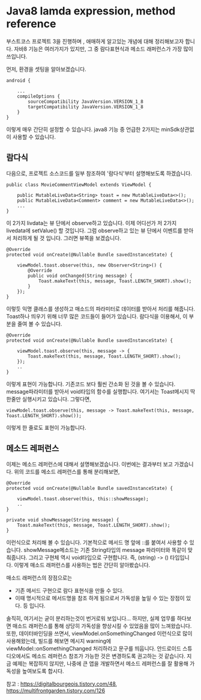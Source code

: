 # Java8 lamda expression, method reference

부스트코스 프로젝트 3을 진행하며 , 애매하게 알고있는 개념에 대해 정리해보고자 합니다.
자바8 기능은 여러가지가 있지만, 그 중 람다표현식과 메소드 래퍼런스가 가장 많이쓰입니다.

먼저, 환경을 셋팅을 알아보겠습니다.

    android {
        
        ...
        compileOptions {
            sourceCompatibility JavaVersion.VERSION_1_8
            targetCompatibility JavaVersion.VERSION_1_8
        }
    }
   
이렇게 매우 간단히 설정할 수 있습니다.
java8 기능 중 언급한 2가지는 minSdk상관없이 사용할 수 있습니다.

## 람다식
다음으로, 프로젝트 소스코드를 일부 참조하여 '람다식'부터 설명해보도록 하겠습니다.

    public class MovieCommentViewModel extends ViewModel {

        public MutableLiveData<String> toast = new MutableLiveData<>();
        public MutableLiveData<Comment> comment = new MutableLiveData<>();
        ...
    }
    
이 2가지 livdata는 뷰 단에서 observe하고 있습니다. 이제 어디선가 저 2가지 livedata에 setValue() 할 것입니다. 그럼 observe하고 있는 뷰 단에서 이벤트를 받아서 처리하게 될 것 입니다. 그러면 뷰쪽을 보겠습니다.
    
    @Override
    protected void onCreate(@Nullable Bundle savedInstanceState) {
    
        viewModel.toast.observe(this, new Observer<String>() {
            @Override
            public void onChanged(String message) {
                Toast.makeText(this, message, Toast.LENGTH_SHORT).show();
            }
        });
    }
    
이렇듯 익명 클래스를 생성하고 매소드의 파라미터로 데이터를 받아서 처리를 해줍니다. 
Toast하나 띄우기 위해 너무 많은 코드들이 들어가 있습니다.
람다식을 이용해서, 이 부분을 줄여 볼 수 있습니다.

    @Override
    protected void onCreate(@Nullable Bundle savedInstanceState) {
        
        viewModel.toast.observe(this, message -> {
            Toast.makeText(this, message, Toast.LENGTH_SHORT).show();
        });
        ..
    }

이렇게 표현이 가능합니다. 기존코드 보다 훨씬 간소화 된 것을 볼 수 있습니다. message파라미터를 받아서 void타입의 함수를 실행합니다.
여기서는 Toast메시지 딱 한줄만 실행시키고 있습니다. 그렇다면,

    viewModel.toast.observe(this, message -> Toast.makeText(this, message, Toast.LENGTH_SHORT).show());

이렇게 한 줄로도 표현이 가능합니다.

## 메소드 레퍼런스
이제는 메소드 레퍼런스에 대해서 설명해보겠습니다.
이번에는 결과부터 보고 가겠습니다. 위의 코드를 메소드 레퍼런스를 통해 분리해보면,


    @Override
    protected void onCreate(@Nullable Bundle savedInstanceState) {
    
        viewModel.toast.observe(this, this::showMessage);
        ..
    }
    
    private void showMessage(String message) {
        Toast.makeText(this, message, Toast.LENGTH_SHORT).show();
    }
    
이런식으로 처리해 볼 수 있습니다. 
기본적으로 메서드 명 앞에 ::를 붙여서 사용할 수 있습니다. showMessage메소드는 기존 String타입의 message 파라미터와 똑같이 맞춰줍니다. 그리고 구현체 역시 void타입으로 구현합니다. 즉, (string) -> () 타입입니다.
이렇게 매소드 래퍼런스를 사용하는 법은 간단히 알아봤습니다.

매소드 래퍼런스의 장점으로는
 - 기존 메서드 구현으로 람다 표현식을 만들 수 있다. 
 - 이때 명시적으로 메서드명을 참조 하게 됨으로서 가독성을 높일 수 있는 장점이 있다. 
등 입니다.

솔직히, 여기서는 굳이 분리하는것이 번거로워 보입니다... 하지만, 실제 업무를 하다보면 매소드 래퍼런스를 통해 상당히 가독성을 향상시킬 수 있었음을 많이 느껴왔습니다.
또한, 데이터바인딩을 쓰면서, viewModel.onSomethingChanged 이런식으로 많이 사용해왔는데,
빌드를 해보면 메시지 warning에 viewModel::onSomethingChanged 처리하라고 문구를 띄웁니다.
안드로이드 스튜디오에서도 메소드 레퍼런스 참조가 가능한 것은 변경하도록 권고하는 것 같습니다. 
지금 예제는 복잡하지 않지만, 나중에 큰 앱을 개발하면서 메소드 레퍼런스를 잘 활용해 가독성을 높여보도록 합시다.



참고 : https://digitalbourgeois.tistory.com/48,
      https://multifrontgarden.tistory.com/126


